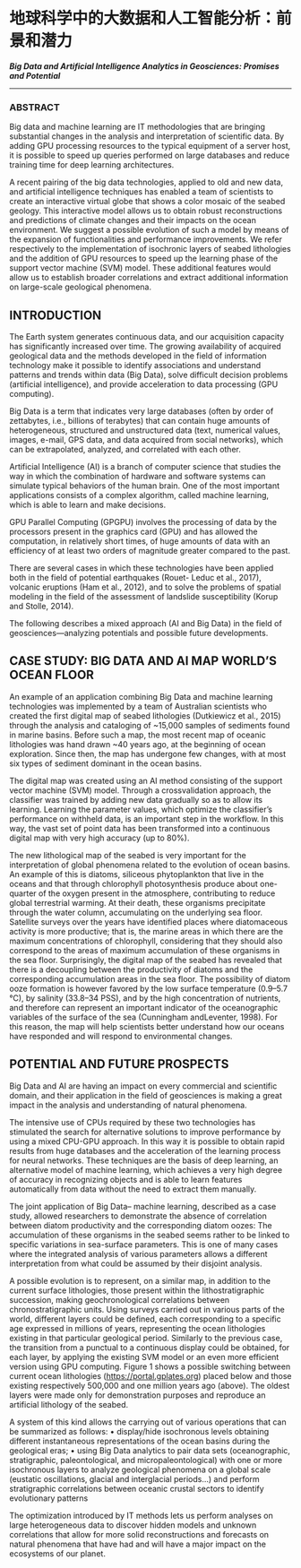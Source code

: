 # 地球科学中的大数据和人工智能分析：前景和潜力

**_Big Data and Artificial Intelligence Analytics in Geosciences: Promises and Potential_**

---

### ABSTRACT

Big data and machine learning are IT methodologies that are bringing substantial changes in the analysis and interpretation of scientific data. By adding GPU processing resources to the typical equipment of a server host, it is possible to speed up queries performed on large databases and reduce training time for deep learning architectures.

A recent pairing of the big data technologies, applied to old and new data, and artificial intelligence techniques has enabled a team of scientists to create an interactive virtual globe that shows a color mosaic of the seabed geology. This interactive model allows us to obtain robust reconstructions and predictions of climate changes and their impacts on the ocean environment. We suggest a possible evolution of such a model by means of the expansion of functionalities and performance improvements. We refer respectively to the implementation of isochronic layers of seabed lithologies and the addition of GPU resources to speed up the learning phase of the support vector machine (SVM) model. These additional features would allow us to establish broader correlations and extract additional information on large-scale geological phenomena.

## INTRODUCTION

The Earth system generates continuous data, and our acquisition capacity has significantly increased over time. The growing availability of acquired geological data and the methods developed in the field of information technology make it possible to identify associations and understand patterns and trends within data (Big Data), solve difficult decision problems (artificial intelligence), and provide acceleration to data processing (GPU computing).

Big Data is a term that indicates very large databases (often by order of zettabytes, i.e., billions of terabytes) that can contain huge amounts of heterogeneous, structured and unstructured data (text, numerical values, images, e-mail, GPS data, and data acquired from social networks), which can be extrapolated, analyzed, and correlated with each other.

Artificial Intelligence (AI) is a branch of computer science that studies the way in which the combination of hardware and software systems can simulate typical behaviors of the human brain. One of the most important applications consists of a complex algorithm, called machine learning, which is able to learn and make decisions.

GPU Parallel Computing (GPGPU) involves the processing of data by the processors present in the graphics card (GPU) and has allowed the computation, in relatively short times, of huge amounts of data with an efficiency of at least two orders of magnitude greater compared to the past.

There are several cases in which these technologies have been applied both in the field of potential earthquakes (Rouet- Leduc et al., 2017), volcanic eruptions (Ham et al., 2012), and to solve the problems of spatial modeling in the field of the assessment of landslide susceptibility (Korup and Stolle, 2014).

The following describes a mixed approach (AI and Big Data) in the field of geosciences—analyzing potentials and possible future developments.

## CASE STUDY: BIG DATA AND AI MAP WORLD’S OCEAN FLOOR

An example of an application combining Big Data and machine learning technologies was implemented by a team of Australian scientists who created the first digital map of seabed lithologies (Dutkiewicz et al., 2015) through the analysis and cataloging of ~15,000 samples of sediments found in marine basins. Before such a map, the most recent map of oceanic lithologies was hand drawn ~40 years ago, at the beginning of ocean exploration. Since then, the map has undergone few changes, with at most six types of sediment dominant in the ocean basins.

The digital map was created using an AI method consisting of the support vector machine (SVM) model. Through a crossvalidation approach, the classifier was trained by adding new data gradually so as to allow its learning. Learning the parameter values, which optimize the classifier’s performance on withheld data, is an important step in the workflow. In this way, the vast set of point data has been transformed into a continuous digital map with very high accuracy (up to 80%).

The new lithological map of the seabed is very important for the interpretation of global phenomena related to the evolution of ocean basins. An example of this is diatoms, siliceous phytoplankton that live in the oceans and that through chlorophyll photosynthesis produce about one-quarter of the oxygen present in the atmosphere, contributing to reduce global terrestrial warming. At their death, these organisms precipitate through the water column, accumulating on the underlying sea floor. Satellite surveys over the years have identified places where diatomaceous activity is more productive; that is, the marine areas in which there are the maximum concentrations of chlorophyll, considering that they should also correspond to the areas of maximum accumulation of these organisms in the sea floor. Surprisingly, the digital map of the seabed has revealed that there is a decoupling between the productivity of diatoms and the corresponding accumulation areas in the sea floor. The possibility of diatom ooze formation is however favored by the low surface temperature (0.9–5.7 °C), by salinity (33.8–34 PSS), and by the high concentration of nutrients, and therefore can represent an important indicator of the oceanographic variables of the surface of the sea (Cunningham andLeventer, 1998). For this reason, the map will help scientists better understand how our oceans have responded and will respond to environmental changes.

## POTENTIAL AND FUTURE PROSPECTS

Big Data and AI are having an impact on every commercial and scientific domain, and their application in the field of geosciences is making a great impact in the analysis and understanding of natural phenomena.

The intensive use of CPUs required by these two technologies has stimulated the search for alternative solutions to improve performance by using a mixed CPU-GPU approach. In this way it is possible to obtain rapid results from huge databases and the acceleration of the learning process for neural networks. These techniques are the basis of deep learning, an alternative model of machine learning, which achieves a very high degree of accuracy in recognizing objects and is able to learn features automatically from data without the need to extract them manually.

The joint application of Big Data– machine learning, described as a case study, allowed researchers to demonstrate the absence of correlation between diatom productivity and the corresponding diatom oozes: The accumulation of these organisms in the seabed seems rather to be linked to specific variations in sea-surface parameters. This is one of many cases where the integrated analysis of various parameters allows a different interpretation from what could be assumed by their disjoint analysis.

A possible evolution is to represent, on a similar map, in addition to the current surface lithologies, those present within the lithostratigraphic succession, making geochronological correlations between chronostratigraphic units. Using surveys carried out in various parts of the world, different layers could be defined, each corresponding to a specific age expressed in millions of years, representing the ocean lithologies existing in that particular geological period. Similarly to the previous case, the transition from a punctual to a continuous display could be obtained, for each layer, by applying the existing SVM model or an even more efficient version using GPU computing. Figure 1 shows a possible switching between current ocean lithologies (https://portal.gplates.org) placed below and those existing respectively 500,000 and one million years ago (above). The oldest layers were made only for demonstration purposes and reproduce an artificial lithology of the seabed.

A system of this kind allows the carrying out of various operations that can be summarized as follows:
• display/hide isochronous levels obtaining different instantaneous representations of the ocean basins during the geological eras;
• using Big Data analytics to pair data sets (oceanographic, stratigraphic, paleontological, and micropaleontological) with one or more isochronous layers to analyze geological phenomena on a global scale (eustatic oscillations, glacial and interglacial periods...) and perform stratigraphic correlations between oceanic crustal sectors to identify evolutionary patterns

The optimization introduced by IT methods lets us perform analyses on large heterogeneous data to discover hidden models and unknown correlations that allow for more solid reconstructions and forecasts on natural phenomena that have had and will have a major impact on the ecosystems of our planet.
